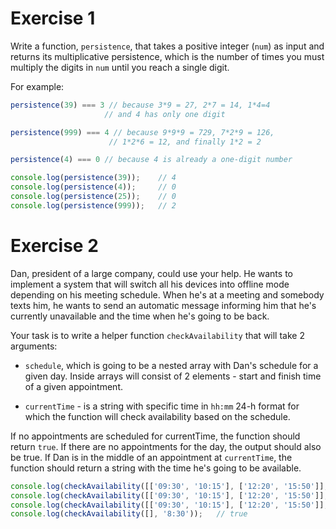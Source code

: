 # Exercise 1

Write a function, `persistence`, that takes a positive integer (`num`) as input and returns its multiplicative persistence, which is the number of times you must multiply the digits in `num` until you reach a single digit.

For example:

```js
persistence(39) === 3 // because 3*9 = 27, 2*7 = 14, 1*4=4
                     // and 4 has only one digit

persistence(999) === 4 // because 9*9*9 = 729, 7*2*9 = 126,
                      // 1*2*6 = 12, and finally 1*2 = 2

persistence(4) === 0 // because 4 is already a one-digit number
```

```js
console.log(persistence(39));    // 4
console.log(persistence(4));     // 0
console.log(persistence(25));    // 0
console.log(persistence(999));   // 2
```

# Exercise 2

Dan, president of a large company, could use your help. He wants to implement a system that will switch all his devices into offline mode depending on his meeting schedule. When he's at a meeting and somebody texts him, he wants to send an automatic message informing him that he's currently unavailable and the time when he's going to be back.

Your task is to write a helper function `checkAvailability` that will take 2 arguments:

- `schedule`, which is going to be a nested array with Dan's schedule for a given day. Inside arrays will consist of 2 elements - start and finish time of a given appointment.

- `currentTime` - is a string with specific time in `hh:mm` 24-h format for which the function will check availability based on the schedule.

If no appointments are scheduled for currentTime, the function should return `true`. If there are no appointments for the day, the output should also be true. If Dan is in the middle of an appointment at `currentTime`, the function should return a string with the time he's going to be available.

```js
console.log(checkAvailability([['09:30', '10:15'], ['12:20', '15:50']], '11:00'));   // true
console.log(checkAvailability([['09:30', '10:15'], ['12:20', '15:50']], '10:00'));   // '10:15'
console.log(checkAvailability([['09:30', '10:15'], ['12:20', '15:50']], '13:24'));   // '15:50'
console.log(checkAvailability([], '8:30'));   // true
```
